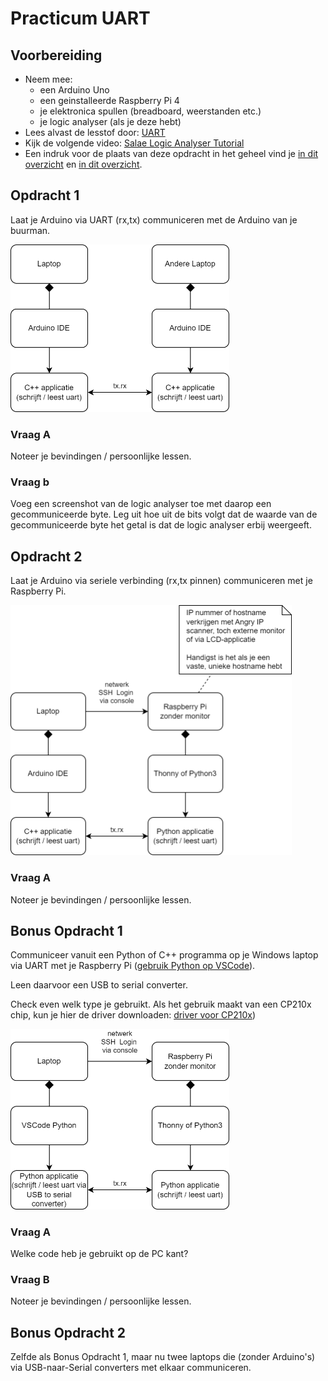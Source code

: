 # Practicum UART

## Voorbereiding

- Neem mee:
  - een Arduino Uno
  - een geinstalleerde Raspberry Pi 4
  - je elektronica spullen (breadboard, weerstanden etc.)
  - je logic analyser (als je deze hebt)
- Lees alvast de lesstof door: [UART](./README.md)
- Kijk de volgende video: [Salae Logic Analyser Tutorial](https://www.youtube.com/watch?v=rR5cEFRO9_s)
- Een indruk voor de plaats van deze opdracht in het geheel vind je [in dit overzicht](./img/overzicht1.png) en [in dit overzicht](./img/overzicht2.png).

## Opdracht 1

Laat je Arduino via UART (rx,tx) communiceren met de Arduino van je buurman.

<img src="./img/opdracht1.png" width="350px" />

### Vraag A

Noteer je bevindingen / persoonlijke lessen.

### Vraag b

Voeg een screenshot van de logic analyser toe met daarop een gecommuniceerde byte. Leg uit hoe uit de bits volgt dat de waarde van de gecommuniceerde byte het getal is dat de logic analyser erbij weergeeft.

## Opdracht 2

Laat je Arduino via seriele verbinding (rx,tx pinnen) communiceren met je Raspberry Pi.

<img src="./img/opdracht2.png" width="450px" />

### Vraag A

Noteer je bevindingen / persoonlijke lessen.

## Bonus Opdracht 1

Communiceer vanuit een Python of C++ programma op je Windows laptop via UART met je Raspberry Pi ([gebruik Python op VSCode](../../../software/python/python-op-vscode.md)).

Leen daarvoor een USB to serial converter.

Check even welk type je gebruikt. Als het gebruik maakt van een CP210x chip, kun je hier de driver downloaden:  [driver voor CP210x](https://www.silabs.com/developers/usb-to-uart-bridge-vcp-drivers?tab=downloads))

<img src="./img/bonus-opdracht.png" width="350px" />

### Vraag A

Welke code heb je gebruikt op de PC kant?

### Vraag B

Noteer je bevindingen / persoonlijke lessen.

## Bonus Opdracht 2

Zelfde als Bonus Opdracht 1, maar nu twee laptops die (zonder Arduino's) via USB-naar-Serial converters met elkaar communiceren.

